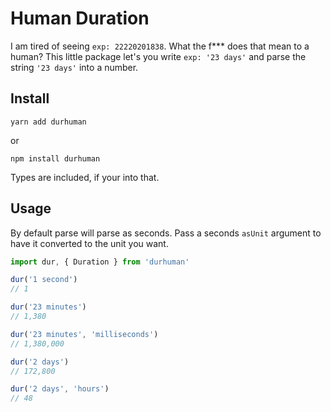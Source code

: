 # Human Duration
I am tired of seeing `exp: 22220201838`. What the f*** does that mean to a human? This
little package let's you write `exp: '23 days'` and parse the string `'23 days'` into
a number.

## Install
```
yarn add durhuman
```
or
```
npm install durhuman
```
Types are included, if your into that.

## Usage
By default parse will parse as seconds. Pass a seconds `asUnit` argument
to have it converted to the unit you want.
```ts
import dur, { Duration } from 'durhuman'

dur('1 second')
// 1

dur('23 minutes')
// 1,380

dur('23 minutes', 'milliseconds')
// 1,380,000

dur('2 days')
// 172,800

dur('2 days', 'hours')
// 48
```
